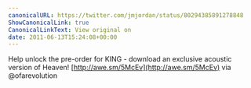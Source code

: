 ```yaml
---
canonicalURL: https://twitter.com/jmjordan/status/80294385891278848
ShowCanonicalLink: true
CanonicalLinkText: View original on
date: 2011-06-13T15:24:08+00:00
---
```

Help unlock the pre-order for KING - download an exclusive acoustic version of Heaven! [http://awe.sm/5McEv](http://awe.sm/5McEv) via @ofarevolution